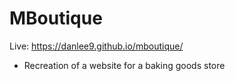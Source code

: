 # MBoutique

Live: https://danlee9.github.io/mboutique/

- Recreation of a website for a baking goods store 
